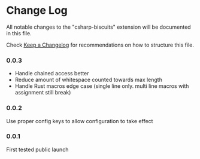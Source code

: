 # Change Log

All notable changes to the "csharp-biscuits" extension will be documented in this file.

Check [Keep a Changelog](http://keepachangelog.com/) for recommendations on how to structure this file.

### 0.0.3

- Handle chained access better
- Reduce amount of whitespace counted towards max length
- Handle Rust macros edge case (single line only. multi line macros with assignment still break)

### 0.0.2

Use proper config keys to allow configuration to take effect

### 0.0.1

First tested public launch
